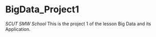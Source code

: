 # BigData_Project1
_SCUT_ _SMW School_
This is the project 1 of the lesson Big Data and its Application. 
